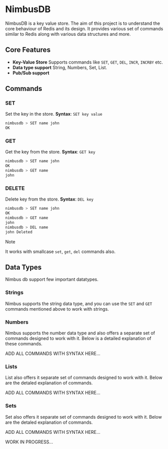 # NimbusDB

NimbusDB is a key value store. The aim of this project is to understand the core behaviour 
of Redis and its design. It provides various set of commands similar to Redis along with 
various data structures and more.

## Core Features
- **Key-Value Store** Supports commands like  `SET`, `GET`, `DEL`, `INCR`, `INCRBY` etc.
- **Data type support** String, Numbers, Set, List.
- **Pub/Sub support**



## Commands
### SET
Set the key in the store.
**Syntax**: `SET key value`
```zsh
nimbusdb > SET name john
OK
```

### GET
Get the key from the store.
**Syntax**: `GET key`
```zsh
nimbusdb > SET name john
OK
nimbusdb > GET name
john
```

### DELETE
Delete key from the store.
**Syntax**: `DEL key`
```zsh
nimbusdb > SET name john
OK
nimbusdb > GET name
john
nimbusdb > DEL name
john Deleted
```
> [!NOTE]
>
> It works with smallcase `set`, `get`, `del` commands also.

## Data Types
Nimbus db support few important datatypes.

### Strings
Nimbus supports the string data type, and you can use the `SET` and `GET` commands mentioned above to work with strings.

### Numbers
Nimbus supports the number data type and also offers a separate set of commands designed to work with it. Below is a detailed explanation of these commands.

ADD ALL COMMANDS WITH SYNTAX HERE...

### Lists
List also offers it separate set of commands designed to work with it. Below are the detaled explanation of commands.

ADD ALL COMMANDS WITH SYNTAX HERE...

### Sets

Set also offers it separate set of commands designed to work with it. Below are the detaled explanation of commands.

ADD ALL COMMANDS WITH SYNTAX HERE...

WORK IN PROGRESS...

